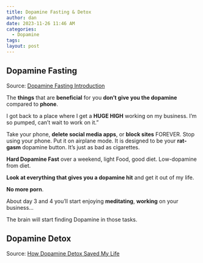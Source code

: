 ```yaml
---
title: Dopamine Fasting & Detox
author: dan
date: 2023-11-26 11:46 AM
categories:
  - Dopamine
tags: 
layout: post
---
```


## Dopamine Fasting

Source: [Dopamine Fasting Introduction](https://publish.obsidian.md/alexisrondeau/Dopamine+Fast+Introduction)

The **things** that are **beneficial** for you **don’t give you the dopamine** compared to **phone**.

I got back to a place where I get a **HUGE HIGH** working on my business. I’m so pumped, can’t wait to work on it.”

Take your phone, **delete social media apps**, or **block sites** FOREVER. 
Stop using your phone. Put it on airplane mode. 
It is designed to be your **rat-gasm** dopamine button. 
It’s just as bad as cigarettes.

**Hard Dopamine Fast** over a weekend, light Food, good diet. 
Low-dopamine from diet. 

**Look at everything that gives you a dopamine hit** and get it out of my life.

**No more porn**.

About day 3 and 4 you’ll start enjoying **meditating**, **working** on your business… 

The brain will start finding Dopamine in those tasks.

## Dopamine Detox
Source: [How Dopamine Detox Saved My Life](https://www.youtube.com/watch?v=eBPsWni-3Fs)